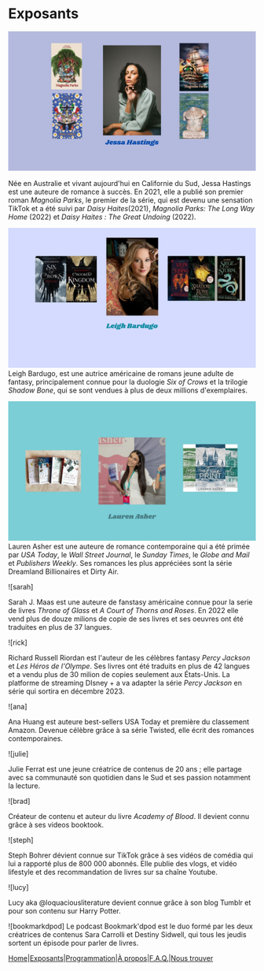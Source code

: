 # Exposants

![jessahastings](image/jessahastings.jpg)

Née en Australie et vivant aujourd'hui en Californie du Sud, Jessa Hastings est une auteure de romance à succès.
En 2021, elle a publié son premier roman *Magnolia Parks*, le premier de la série, qui est devenu une sensation TikTok et a été suivi par *Daisy Haites*(2021), *Magnolia Parks: The Long Way Home* (2022) et *Daisy Haites : The Great Undoing* (2022).



![leighbardugo](image/leigh.png)
Leigh Bardugo, est une autrice américaine de romans jeune adulte de fantasy, principalement connue pour la duologie *Six of Crows* et la trilogie *Shadow Bone*, qui se sont vendues à plus de deux millions d'exemplaires.

![lauren](image/laurenasher.jpg)
Lauren Asher est une auteure de romance contemporaine qui a été primée par *USA Today*, le *Wall Street Journal*, le *Sunday Times*, le *Globe and Mail* et *Publishers Weekly*. Ses romances les plus appréciées sont la série Dreamland Billionaires et Dirty Air.


![sarah]

Sarah J. Maas est une auteure de fanstasy américaine connue pour la serie de livres *Throne of Glass* et *A Court of Thorns and Roses*. En 2022 elle vend plus de douze milions de copie de ses livres et ses oeuvres ont été traduites en plus de 37 langues.

![rick]

Richard Russell Riordan est l'auteur de les célèbres fantasy *Percy Jackson* et *Les Héros de l'Olympe*. Ses livres ont été traduits en plus de 42 langues et a vendu plus de 30 milion de copies seulement aux États-Unis. La platforme de streaming DIsney + a va adapter la série *Percy Jackson* en série qui sortira en décembre 2023.

![ana]

Ana Huang est auteure best-sellers USA Today et première du classement Amazon. Devenue célèbre grâce à sa série Twisted, elle écrit des romances contemporaines.

![julie]

Julie Ferrat est une jeune créatrice de contenus de 20 ans ; elle partage avec sa communauté son quotidien dans le Sud et ses passion notamment la lecture.

![brad]

Créateur de contenu et auteur du livre *Academy of Blood*. Il devient connu grâce à ses videos booktook.

![steph]

Steph Bohrer dévient connue sur TikTok grâce à ses vidéos de comédia qui lui a rapporté plus de 800 000 abonnés. Elle publie des vlogs, et vidéo lifestyle et des recommandation de livres sur sa chaîne Youtube.

![lucy]

Lucy aka @loquaciousliterature devient connue grâce à son blog Tumblr et pour son contenu sur Harry Potter.

![bookmarkdpod]
Le podcast Bookmark'dpod est le duo formé par les deux créatrices de contenus Sara Carrolli et Destiny Sidwell, qui tous les jeudis sortent un épisode pour parler de livres.

























[Home](index.md)|[Exposants](Exposants.md)|[Programmation](Programmation.md)|[À propos](Aboutus.md)|[F.A.Q.](Questions.md)|[Nous trouver](Whereto.md)
